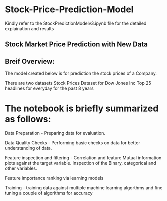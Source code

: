 # Stock-Price-Prediction-Model

Kindly refer to the StockPredictionModelv3.ipynb file for the detailed explaination and results

## Stock Market Price Prediction with New Data
## Breif Overview:

The model created below is for prediction the stock prices of a Company.

There are two datasets
Stock Prices Dataset for Dow Jones Inc
Top 25 headlines for everyday for the past 8 years

# The notebook is briefly summarized as follows:

Data Preparation - Preparing data for evaluation.

Data Quality Checks - Performing basic checks on data for better understanding of data.

Feature inspection and filtering - Correlation and feature Mutual information plots against the target variable. Inspection of the Binary, categorical and other variables.

Feature importance ranking via learning models

Training - training data against multiple machine learning algorthms and fine tuning a couple of algorithms for accuracy

